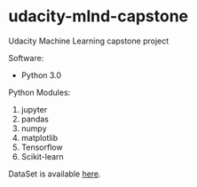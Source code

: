 # udacity-mlnd-capstone
Udacity Machine Learning capstone project

Software:
- Python 3.0

Python Modules:
1. jupyter
2. pandas
3. numpy
4. matplotlib
5. Tensorflow
6. Scikit-learn

DataSet is available [here](
https://www.kaggle.com/c/challenges-in-representation-learning-facial-expression-recognition-challenge/data).

